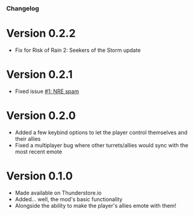 ### Changelog

# Version 0.2.2

* Fix for Risk of Rain 2: Seekers of the Storm update

# Version 0.2.1

* Fixed issue [#1: NRE spam](https://github.com/KaanGaming/EngineerTurretTaunt/issues/1)

# Version 0.2.0

* Added a few keybind options to let the player control themselves and their allies
* Fixed a multiplayer bug where other turrets/allies would sync with the most recent emote

# Version 0.1.0

* Made available on Thunderstore.io
* Added... well, the mod's basic functionality
* Alongside the ability to make the player's allies emote with them!